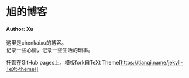 # 旭的博客

#### Author: Xu
这里是chenkaixu的博客。  
记录一些心情，记录一些生活的琐事。  

托管在GitHub pages上，模板fork自TeXt Theme[https://tianqi.name/jekyll-TeXt-theme/]